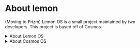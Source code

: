 # About lemon
(Moving to Prizm)
Lemon OS is a small project maintained by two developers.
This project is based off of Cosmos.

<details>
    <Summary>
        About Lemon OS
    </Summary>
<p>
     (Probably gonna rename to Prism to avoid eventual legal issues with another project named the same)
     Lemon OS is an open source project started in 2021. More coming soon.
</p>
</details>

<details>
    <Summary>
        About Cosmos OS
    </Summary>
<p>
Cosmos is a program that allows you to create an entire operating system using c#, c++, and a few more.

It allows for a file system, graphics, console, and hardware access, aswell as getting user input from a keyboard and a mouse.
</p>
</details>

